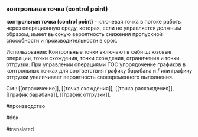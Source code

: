 ### контрольная точка (control point)

**контрольная точка (control point)** - ключевая точка в потоке работы через операционную среду, которая, если не управляется должным образом, имеет высокую вероятность снижения пропускной способности и производительности в срок.

Использование: Контрольные точки включают в себя шлюзовые операции, точки схождения, точки схождения, ограничения и точки отгрузки. При управлении операциями TOC упорядочение графиков в контрольных точках для соответствия графику барабана и / или графику отгрузки увеличивает вероятность своевременного выполнения.

См.: [[ограничение]], [[точка схождения]], [[точка расхождения]], [[график барабана]], [[график отгрузки]].

#производство

#ббк

#translated
